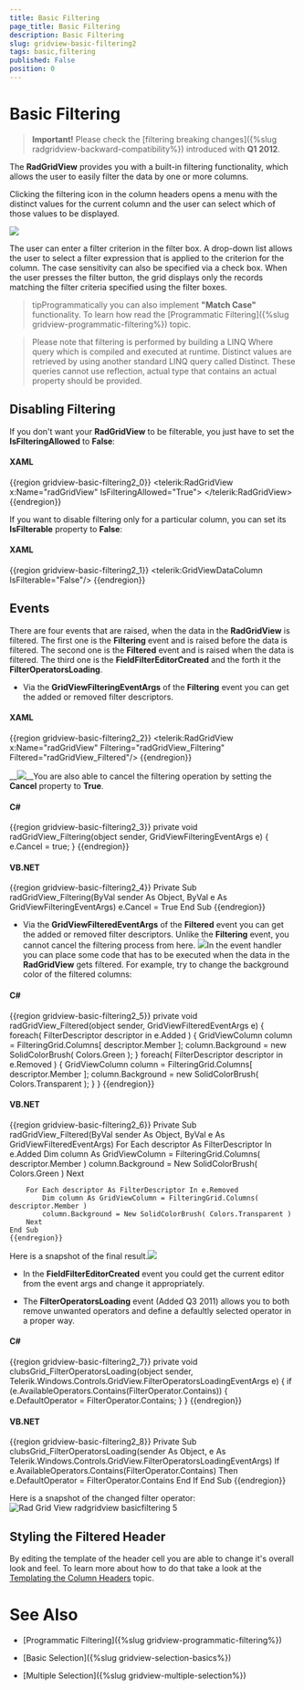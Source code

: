 ```yaml
---
title: Basic Filtering
page_title: Basic Filtering
description: Basic Filtering
slug: gridview-basic-filtering2
tags: basic,filtering
published: False
position: 0
---
```


# Basic Filtering



>__Important!__ Please check the [filtering breaking changes]({%slug radgridview-backward-compatibility%}) introduced with __Q1 2012__.
        

The __RadGridView__ provides you with a built-in filtering functionality, which allows the user to easily filter the data by one or more columns.

Clicking the filtering icon in the column headers opens a menu with the distinct values for the current column and the user can select which of those values to be displayed.

![](images/RadGridView_BasicFiltering_1.png)

The user can enter a filter criterion in the filter box. A drop-down list allows the user to select a filter expression that is applied to the criterion for the column. The case sensitivity can also be specified via a check box. When the user presses the filter button, the grid displays only the records matching the filter criteria specified using the filter boxes.

>tipProgrammatically you can also implement __"Match Case"__ functionality. To learn how read the [Programmatic Filtering]({%slug gridview-programmatic-filtering%}) topic.

>Please note that filtering is performed by building a LINQ Where query which is compiled and executed at runtime. Distinct values are retrieved by using another standard LINQ query called Distinct. These queries cannot use reflection, actual type that contains an actual property should be provided.
        

## Disabling Filtering

If you don't want your __RadGridView__ to be filterable, you just have to set the __IsFilteringAllowed__ to __False__:

#### __XAML__

{{region gridview-basic-filtering2_0}}
	<telerik:RadGridView x:Name="radGridView"
	                         IsFilteringAllowed="True">
	</telerik:RadGridView>
	{{endregion}}



If you want to disable filtering only for a particular column, you can set its __IsFilterable__ property to __False__:

#### __XAML__

{{region gridview-basic-filtering2_1}}
	<telerik:GridViewDataColumn IsFilterable="False"/>
	{{endregion}}



## Events

There are four events that are raised, when the data in the __RadGridView__ is filtered. 
        The first one is the __Filtering__ event and is raised before the data is filtered. 
        The second one is the __Filtered__ event and is raised when the data is filtered.
        The third one is the __FieldFilterEditorCreated__ and the forth it the __FilterOperatorsLoading__.
      

* Via the __GridViewFilteringEventArgs__ of the __Filtering__ event you can get the added or removed filter descriptors.
            

#### __XAML__

{{region gridview-basic-filtering2_2}}
	<telerik:RadGridView x:Name="radGridView"
	                         Filtering="radGridView_Filtering"
	                         Filtered="radGridView_Filtered"/>
	{{endregion}}

__![](images/RadGridView_BasicFiltering_2.png)__You are also able to cancel the filtering operation by setting the __Cancel__ property to __True__.
            

#### __C#__

{{region gridview-basic-filtering2_3}}
	private void radGridView_Filtering(object sender, GridViewFilteringEventArgs e)
	{
	    e.Cancel = true;
	}
	{{endregion}}



#### __VB.NET__

{{region gridview-basic-filtering2_4}}
	Private Sub radGridView_Filtering(ByVal sender As Object, ByVal e As GridViewFilteringEventArgs)
	    e.Cancel = True
	End Sub
	{{endregion}}



* Via the __GridViewFilteredEventArgs__ of the __Filtered__ event you can get the added or removed filter descriptors. Unlike the __Filtering__ event, you cannot cancel the filtering process from here.
            ![](images/RadGridView_BasicFiltering_3.png)In the event handler you can place some code that has to be executed when the data in the __RadGridView__ gets filtered. For example, try to change the background color of the filtered columns:
            

#### __C#__

{{region gridview-basic-filtering2_5}}
	private void radGridView_Filtered(object sender, GridViewFilteredEventArgs e)
	{
	    foreach( FilterDescriptor descriptor in e.Added )
	    {
	        GridViewColumn column = FilteringGrid.Columns[ descriptor.Member ];
	        column.Background = new SolidColorBrush( Colors.Green );
	    }
	    foreach( FilterDescriptor descriptor in e.Removed )
	    {
	        GridViewColumn column = FilteringGrid.Columns[ descriptor.Member ];
	        column.Background = new SolidColorBrush( Colors.Transparent );
	    }
	}
	{{endregion}}



#### __VB.NET__

{{region gridview-basic-filtering2_6}}
	Private Sub radGridView_Filtered(ByVal sender As Object, ByVal e As GridViewFilteredEventArgs)
	    For Each descriptor As FilterDescriptor In e.Added
	        Dim column As GridViewColumn = FilteringGrid.Columns( descriptor.Member )
	        column.Background = New SolidColorBrush( Colors.Green )
	        Next
	
	    For Each descriptor As FilterDescriptor In e.Removed
	        Dim column As GridViewColumn = FilteringGrid.Columns( descriptor.Member )
	        column.Background = New SolidColorBrush( Colors.Transparent )
	    Next
	End Sub
	{{endregion}}

Here is a snapshot of the final result.![](images/RadGridView_BasicFiltering_4.png)

* In the __FieldFilterEditorCreated__ event you could get the current editor from the event args and change it appropriately.
            

* The __FilterOperatorsLoading__ event (Added Q3 2011) allows you to both remove unwanted operators and define a defaultly selected operator in a proper way. 
            

#### __C#__

{{region gridview-basic-filtering2_7}}
	private void clubsGrid_FilterOperatorsLoading(object sender, Telerik.Windows.Controls.GridView.FilterOperatorsLoadingEventArgs e)
	{
	    if (e.AvailableOperators.Contains(FilterOperator.Contains))
	    {
	        e.DefaultOperator = FilterOperator.Contains;
	    }
	}
	{{endregion}}



#### __VB.NET__

{{region gridview-basic-filtering2_8}}
	    Private Sub clubsGrid_FilterOperatorsLoading(sender As Object, e As Telerik.Windows.Controls.GridView.FilterOperatorsLoadingEventArgs)
	        If e.AvailableOperators.Contains(FilterOperator.Contains) Then
	            e.DefaultOperator = FilterOperator.Contains
	        End If
	    End Sub
	{{endregion}}

Here is a snapshot of the changed filter operator:
            ![Rad Grid View radgridview basicfiltering 5](images/RadGridView_radgridview_basicfiltering_5.png)

## Styling the Filtered Header

By editing the template of the header cell you are able to change it's overall look and feel. To learn more about how to do that take a look at the [Templating the Column Headers](913F1783-FFBD-4F8A-A006-F9B9B7218895) topic.

# See Also

 * [Programmatic Filtering]({%slug gridview-programmatic-filtering%})

 * [Basic Selection]({%slug gridview-selection-basics%})

 * [Multiple Selection]({%slug gridview-multiple-selection%})

